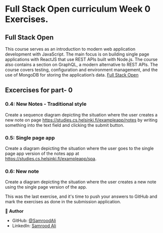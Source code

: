 # Full Stack Open curriculum Week 0 Exercises.

## Full Stack Open
This course serves as an introduction to modern web application development with JavaScript. The main focus is on building single page applications with ReactJS that use REST APIs built with Node.js. The course also contains a section on GraphQL, a modern alternative to REST APIs.
The course covers testing, configuration and environment management, and the use of MongoDB for storing the application’s data.
[Full Stack Open](https://fullstackopen.com/)

## Excercises for part- 0

### 0.4: New Notes - Traditional style
Create a sequence diagram depicting the situation where the user creates a new note on page https://studies.cs.helsinki.fi/exampleapp/notes by writing something into the text field and clicking the submit button.

### 0.5: Single page app
Create a diagram depicting the situation where the user goes to the single page app version of the notes app at https://studies.cs.helsinki.fi/exampleapp/spa.

### 0.6: New note
Create a diagram depicting the situation where the user creates a new note using the single page version of the app.

This was the last exercise, and it's time to push your answers to GitHub and mark the exercises as done in the submission application.

👤 **Author**

- GitHub: [@SamroodAli](https://github.com/SamroodAli)
- LinkedIn: [Samrood Ali](https://www.linkedin.com/in/samrood-ali/)
